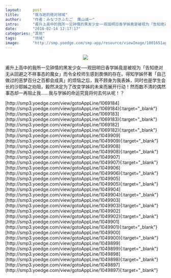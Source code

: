 ```yaml
---
layout:     post
title:      "我与她的绝对领域"
author:     "作者：みなづきふたご  鹰山诚一"
intro:      "甫升上高中的我所一见钟情的黑发少女──观田明日香学姊竟是被视为「告知绝对无从回避之不祥事态的魔女」而令全校师生感到畏惧的存在。得知学姊怀著「自己做过的恶梦百分之百都会成真」的烦恼之后，我不顾身为我表姊，同时也是学生会长的沙耶姊之劝阻，毅然决定为了改变学姊的未来而展开行动！然而数不清的偶然事态却一再阻止我……我与学姊的命运究竟将何去何从呢！？"
date:       "2018-02-14 12:17:17"
categories: "其他"
tags:       "领域"
image:      "http://smp.yoedge.com/smp-app/resource/viewImage/1001651appline.png"
---
```

<div style="text-align: center">
<p><img src="http://smp.yoedge.com/smp-app/resource/viewImage/1001651appline.png"/></p>
</div>
<p class="post-meta">
<span>甫升上高中的我所一见钟情的黑发少女──观田明日香学姊竟是被视为「告知绝对无从回避之不祥事态的魔女」而令全校师生感到畏惧的存在。得知学姊怀著「自己做过的恶梦百分之百都会成真」的烦恼之后，我不顾身为我表姊，同时也是学生会长的沙耶姊之劝阻，毅然决定为了改变学姊的未来而展开行动！然而数不清的偶然事态却一再阻止我……我与学姊的命运究竟将何去何从呢！？</span>
</p>
[http://smp3.yoedge.com/view/gotoAppLine/1069184](http://smp3.yoedge.com/view/gotoAppLine/1069184){:target="_blank"}
[http://smp3.yoedge.com/view/gotoAppLine/1069183](http://smp3.yoedge.com/view/gotoAppLine/1069183){:target="_blank"}
[http://smp3.yoedge.com/view/gotoAppLine/1069182](http://smp3.yoedge.com/view/gotoAppLine/1069182){:target="_blank"}
[http://smp3.yoedge.com/view/gotoAppLine/1049909](http://smp3.yoedge.com/view/gotoAppLine/1049909){:target="_blank"}
[http://smp3.yoedge.com/view/gotoAppLine/1049908](http://smp3.yoedge.com/view/gotoAppLine/1049908){:target="_blank"}
[http://smp3.yoedge.com/view/gotoAppLine/1049907](http://smp3.yoedge.com/view/gotoAppLine/1049907){:target="_blank"}
[http://smp3.yoedge.com/view/gotoAppLine/1049906](http://smp3.yoedge.com/view/gotoAppLine/1049906){:target="_blank"}
[http://smp3.yoedge.com/view/gotoAppLine/1049905](http://smp3.yoedge.com/view/gotoAppLine/1049905){:target="_blank"}
[http://smp3.yoedge.com/view/gotoAppLine/1049904](http://smp3.yoedge.com/view/gotoAppLine/1049904){:target="_blank"}
[http://smp3.yoedge.com/view/gotoAppLine/1049903](http://smp3.yoedge.com/view/gotoAppLine/1049903){:target="_blank"}
[http://smp3.yoedge.com/view/gotoAppLine/1049902](http://smp3.yoedge.com/view/gotoAppLine/1049902){:target="_blank"}
[http://smp3.yoedge.com/view/gotoAppLine/1049901](http://smp3.yoedge.com/view/gotoAppLine/1049901){:target="_blank"}
[http://smp3.yoedge.com/view/gotoAppLine/1049900](http://smp3.yoedge.com/view/gotoAppLine/1049900){:target="_blank"}
[http://smp3.yoedge.com/view/gotoAppLine/1049899](http://smp3.yoedge.com/view/gotoAppLine/1049899){:target="_blank"}
[http://smp3.yoedge.com/view/gotoAppLine/1049898](http://smp3.yoedge.com/view/gotoAppLine/1049898){:target="_blank"}
[http://smp3.yoedge.com/view/gotoAppLine/1049897](http://smp3.yoedge.com/view/gotoAppLine/1049897){:target="_blank"}



